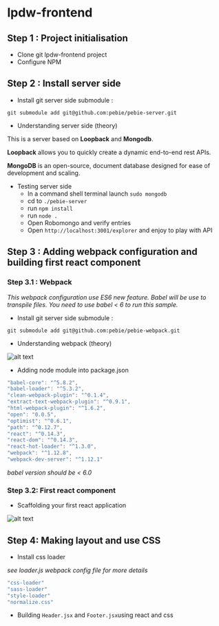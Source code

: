 # lpdw-frontend

## Step 1 : Project initialisation

* Clone git lpdw-frontend project
* Configure NPM

## Step 2 : Install server side

* Install git server side submodule :

`git submodule add git@github.com:pebie/pebie-server.git`

* Understanding server side (theory)

This is a server based on **Loopback** and **Mongodb**.

**Loopback** allows you to quickly create a dynamic end-to-end rest APIs.

**MongoDB** is an open-source, document database designed for ease of development and scaling.

* Testing server side
  * In a command shell terminal launch `sudo mongodb`
  * cd to `./pebie-server`
  * run `npm install`
  * run `node .`
  * Open Robomongo and verify entries
  * Open `http://localhost:3001/explorer` and enjoy to play with API

## Step 3 : Adding webpack configuration and building first react component

### Step 3.1 : Webpack

*This webpack configuration use ES6 new feature. Babel will be use to transpile files. You need to use babel < 6 to run this sample.*

* Install git server side submodule :

`git submodule add git@github.com:pebie/pebie-webpack.git`

* Understanding webpack (theory)

![alt text](./docs/webpack.png)

* Adding node module into package.json

```javascript
"babel-core": "^5.8.2",
"babel-loader": "^5.3.2",
"clean-webpack-plugin": "^0.1.4",
"extract-text-webpack-plugin": "^0.9.1",
"html-webpack-plugin": "^1.6.2",
"open": "0.0.5",
"optimist": "^0.6.1",
"path": "^0.12.7",
"react": "^0.14.3",
"react-dom": "^0.14.3",
"react-hot-loader": "^1.3.0",
"webpack": "^1.12.8",
"webpack-dev-server": "^1.12.1"
```
*babel version should be < 6.0*

### Step 3.2: First react component

* Scaffolding your first react application

![alt text](./docs/react.png)

## Step 4: Making layout and use CSS

* Install css loader

*see loader.js webpack config file for more details*

```javascript
"css-loader"
"sass-loader"
"style-loader"
"normalize.css"
```

* Building `Header.jsx` and `Footer.jsx`using react and css

